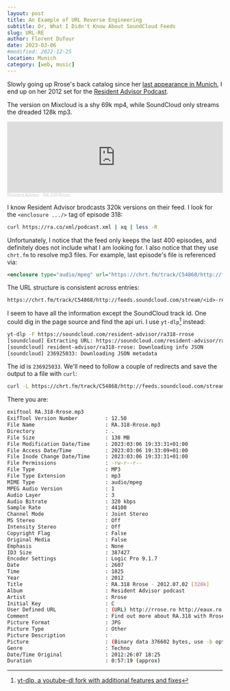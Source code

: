 ```yaml
---
layout: post
title: An Example of URL Reverse Engineering
subtitle: Or, What I Didn't Know About SoundCloud Feeds
slug: URL-RE
author: Florent Dufour
date: 2023-03-06
#modified: 2022-12-25
location: Munich
category: [web, music]
---
```


Slowly going up Rrose's back catalog since her [last appearance in Munich](https://ra.co/events/1602724), I end up on her 2012 set for the [Resident Advisor Podcast](https://ra.co/podcast/318).

The version on Mixcloud is a shy<!--more--> 69k mp4, while SoundCloud only streams the dreaded 128k mp3.

<iframe width="100%" height="166" scrolling="no" frameborder="no" allow="autoplay" src="https://w.soundcloud.com/player/?url=https%3A//api.soundcloud.com/tracks/236925033&color=%23ff5500&auto_play=false&hide_related=false&show_comments=true&show_user=true&show_reposts=false&show_teaser=true"></iframe><div style="font-size: 10px; color: #cccccc;line-break: anywhere;word-break: normal;overflow: hidden;white-space: nowrap;text-overflow: ellipsis; font-family: Interstate,Lucida Grande,Lucida Sans Unicode,Lucida Sans,Garuda,Verdana,Tahoma,sans-serif;font-weight: 100;"><a href="https://soundcloud.com/resident-advisor" title="Resident Advisor" target="_blank" style="color: #cccccc; text-decoration: none;">Resident Advisor</a> · <a href="https://soundcloud.com/resident-advisor/ra318-rrose" title="RA.318 Rrose" target="_blank" style="color: #cccccc; text-decoration: none;">RA.318 Rrose</a></div>

I know Resident Advisor brodcasts 320k versions on their feed. I look for the `<enclosure .../>` tag of episode 318:

```bash
curl https://ra.co/xml/podcast.xml | xq | less -R
```

Unfortunately, I notice that the feed only keeps the last 400 episodes, and definitely does not include what I am looking for. I also notice that they use `chrt.fm` to resolve mp3 files. For example, last episode's file is referenced via:

```xml
<enclosure type="audio/mpeg" url="https://chrt.fm/track/C54868/http://feeds.soundcloud.com/stream/1455221263-resident-advisor-ra873-solid-blake.mp3" length="171982635"/>
```

The URL structure is consistent across entries:

```txt
https://chrt.fm/track/C54868/http://feeds.soundcloud.com/stream/<id>-resident-advisor-ra<number>-<artist>.mp3
```

I seem to have all the information except the SoundCloud track id. One could dig in the page source and find the api uri. I use `yt-dlp`[^yt-dlp] instead:

```bash
yt-dlp -F https://soundcloud.com/resident-advisor/ra318-rrose
[soundcloud] Extracting URL: https://soundcloud.com/resident-advisor/ra318-rrose
[soundcloud] resident-advisor/ra318-rrose: Downloading info JSON
[soundcloud] 236925033: Downloading JSON metadata
```

The id is `236925033`. We'll need to follow a couple of redirects and save the output to a file with `curl`:

```bash
curl -L https://chrt.fm/track/C54868/http://feeds.soundcloud.com/stream/236925033-resident-advisor-ra318-rrose.mp3 --output RA.318-Rrose.mp3
```

There you are:

```bash
exiftool RA.318-Rrose.mp3
ExifTool Version Number         : 12.50
File Name                       : RA.318-Rrose.mp3
Directory                       : .
File Size                       : 138 MB
File Modification Date/Time     : 2023:03:06 19:33:31+01:00
File Access Date/Time           : 2023:03:06 19:33:09+01:00
File Inode Change Date/Time     : 2023:03:06 19:33:31+01:00
File Permissions                : -rw-r--r--
File Type                       : MP3
File Type Extension             : mp3
MIME Type                       : audio/mpeg
MPEG Audio Version              : 1
Audio Layer                     : 3
Audio Bitrate                   : 320 kbps
Sample Rate                     : 44100
Channel Mode                    : Joint Stereo
MS Stereo                       : Off
Intensity Stereo                : Off
Copyright Flag                  : False
Original Media                  : False
Emphasis                        : None
ID3 Size                        : 387427
Encoder Settings                : Logic Pro 9.1.7
Date                            : 2607
Time                            : 1825
Year                            : 2012
Title                           : RA.318 Rrose - 2012.07.02 [320k]
Album                           : Resident Advisor podcast
Artist                          : Rrose
Initial Key                     : C
User Defined URL                : (URL) http://rrose.ro http://eaux.ro
Comment                         : Find out more about RA.318 with Rrose on Resident Advisor: www.residentadvisor.net/podcast-episode.aspx?id=318
Picture Format                  : JPG
Picture Type                    : Other
Picture Description             :
Picture                         : (Binary data 376602 bytes, use -b option to extract)
Genre                           : Techno
Date/Time Original              : 2012:26:07 18:25
Duration                        : 0:57:19 (approx)
```

[^yt-dlp]: [yt-dlp, a youtube-dl fork with additional features and fixes](https://github.com/yt-dlp/yt-dlp)
